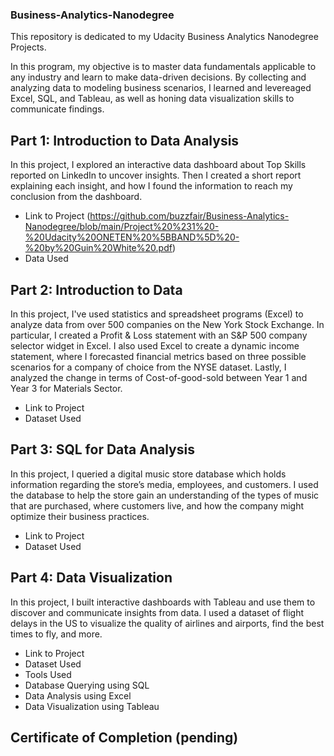 ### Business-Analytics-Nanodegree
This repository is dedicated to my Udacity Business Analytics Nanodegree Projects.

In this program, my objective is to master data fundamentals applicable to any industry and learn to make data-driven decisions. By collecting and analyzing data to modeling business scenarios, I learned and levereaged Excel, SQL, and Tableau, as well as honing data visualization skills to communicate findings.

## Part 1: Introduction to Data Analysis

In this project, I explored an interactive data dashboard about Top Skills reported on LinkedIn to uncover insights. Then I created a short report explaining each insight, and how I found the information to reach my conclusion from the dashboard.

- Link to Project (https://github.com/buzzfair/Business-Analytics-Nanodegree/blob/main/Project%20%231%20-%20Udacity%20ONETEN%20%5BBAND%5D%20-%20by%20Guin%20White%20.pdf)
- Data Used

## Part 2: Introduction to Data

In this project, I've used statistics and spreadsheet programs (Excel) to analyze data from over 500 companies on the New York Stock Exchange. In particular, I created a Profit & Loss statement with an S&P 500 company selector widget in Excel. I also used Excel to create a dynamic income statement, where I forecasted financial metrics based on three possible scenarios for a company of choice from the NYSE dataset. Lastly, I analyzed the change in terms of Cost-of-good-sold between Year 1 and Year 3 for Materials Sector.

- Link to Project
- Dataset Used

## Part 3: SQL for Data Analysis

In this project, I queried a digital music store database which holds information regarding the store’s media, employees, and customers. I used the database to help the store gain an understanding of the types of music that are purchased, where customers live, and how the company might optimize their business practices.

- Link to Project
- Dataset Used

## Part 4: Data Visualization

In this project, I built interactive dashboards with Tableau and use them to discover and communicate insights from data. I used a dataset of flight delays in the US to visualize the quality of airlines and airports, find the best times to fly, and more.

- Link to Project
- Dataset Used
- Tools Used
- Database Querying using SQL
- Data Analysis using Excel
- Data Visualization using Tableau

## Certificate of Completion (pending)
